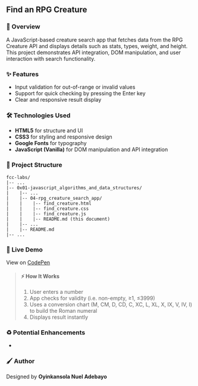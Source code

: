 ## Find an RPG Creature

### :book: Overview

A JavaScript-based creature search app that fetches data from the RPG Creature API and displays details such as stats, types, weight, and height. This project demonstrates API integration, DOM manipulation, and user interaction with search functionality.

### :sparkles: Features

- Input validation for out-of-range or invalid values
- Support for quick checking by pressing the Enter key
- Clear and responsive result display

### :hammer_and_wrench: Technologies Used

- **HTML5** for structure and UI
- **CSS3** for styling and responsive design
- **Google Fonts** for typography
- **JavaScript (Vanilla)** for DOM manipulation and API integration

### :file_folder: Project Structure

```
fcc-labs/
|-- ...
|-- 0x01-javascript_algorithms_and_data_structures/
|    |-- ...
|    |-- 04-rpg_creature_search_app/
|    |    |-- find_creature.html
|    |    |-- find_creature.css
|    |    |-- find_creature.js
|    |    |-- README.md (this document)
|    |-- ...
|    |-- README.md
|-- ...
```

### :rocket: Live Demo

View on [CodePen](https://codepen.io/oyingidie/full/xbwqBvP)

> #### :zap: How It Works
>
> 1. User enters a number
> 2. App checks for validity (i.e. non-empty, ≥1, ≤3999)
> 3. Uses a conversion chart (M, CM, D, CD, C, XC, L, XL, X, IX, V, IV, I) to build the Roman numeral
> 4. Displays result instantly

### :recycle: Potential Enhancements

- 

### :paintbrush: Author

Designed by **Oyinkansola Nuel Adebayo**
